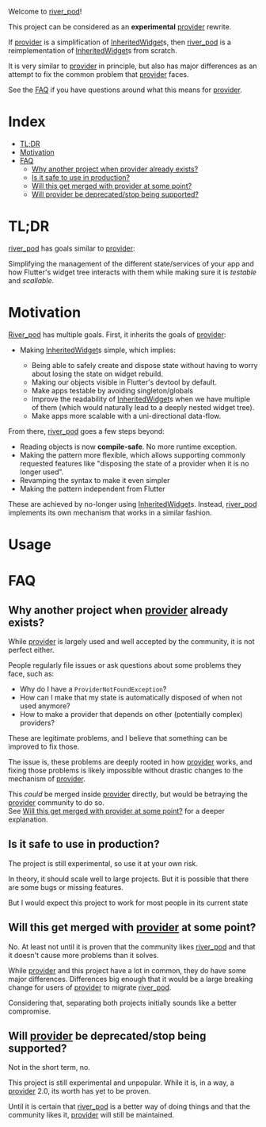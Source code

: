 Welcome to [river_pod]!

This project can be considered as an **experimental** [provider] rewrite.

If [provider] is a simplification of [InheritedWidget]s, then [river_pod] is
a reimplementation of [InheritedWidget]s from scratch.

It is very similar to [provider] in principle, but also has major differences
as an attempt to fix the common problem that [provider] faces.

See the [FAQ](#FAQ) if you have questions around what this means for [provider].

# Index

- [TL;DR](#tldr)
- [Motivation](#motivation)
- [FAQ](#faq)
  - [Why another project when provider already exists?](#why-another-project-when-provider-already-exists)
  - [Is it safe to use in production?](#is-it-safe-to-use-in-production)
  - [Will this get merged with provider at some point?](#will-this-get-merged-with-provider-at-some-point)
  - [Will provider be deprecated/stop being supported?](#will-provider-be-deprecatedstop-being-supported)

# TL;DR

[river_pod] has goals similar to [provider]:

Simplifying the management of the different state/services of your app
and how Flutter's widget tree interacts with them while making sure
it is _testable_ and _scallable_.

# Motivation

[River_pod] has multiple goals. First, it inherits the goals of [provider]:

- Making [InheritedWidget]s simple, which implies:

  - Being able to safely create and dispose state without having to worry about
    losing the state on widget rebuild.
  - Making our objects visible in Flutter's devtool by default.
  - Make apps testable by avoiding singleton/globals
  - Improve the readability of [InheritedWidget]s when we have multiple of them
    (which would naturally lead to a deeply nested widget tree).
  - Make apps more scalable with a uni-directional data-flow.

From there, [river_pod] goes a few steps beyond:

- Reading objects is now **compile-safe**. No more runtime exception.
- Making the pattern more flexible, which allows supporting commonly requested
  features like "disposing the state of a provider when it is no longer used".
- Revamping the syntax to make it even simpler
- Making the pattern independent from Flutter

These are achieved by no-longer using [InheritedWidget]s. Instead, [river_pod]
implements its own mechanism that works in a similar fashion.

# Usage

# FAQ

## Why another project when [provider] already exists?

While [provider] is largely used and well accepted by the community,
it is not perfect either.

People regularly file issues or ask questions about some problems they face, such as:

- Why do I have a `ProviderNotFoundException`?
- How can I make that my state is automatically disposed of when not used anymore?
- How to make a provider that depends on other (potentially complex) providers?

These are legitimate problems, and I believe that something can be improved to fix
those.

The issue is, these problems are deeply rooted in how [provider] works, and
fixing those problems is likely impossible without drastic changes to the
mechanism of [provider].

This _could_ be merged inside [provider] directly, but would be betraying the
[provider] community to do so.\
See [Will this get merged with provider at some point?](#will-this-get-merged-with-provider-at-some-point)
for a deeper explanation.

## Is it safe to use in production?

The project is still experimental, so use it at your own risk.

In theory, it should scale well to large projects. But it is possible that
there are some bugs or missing features.

But I would expect this project to work for most people in its current state

## Will this get merged with [provider] at some point?

No. At least not until it is proven that the community likes [river_pod]
and that it doesn't cause more problems than it solves.

While [provider] and this project have a lot in common, they do have some
major differences. Differences big enough that it would be a large breaking
change for users of [provider] to migrate [river_pod].

Considering that, separating both projects initially sounds like a better
compromise.

## Will [provider] be deprecated/stop being supported?

Not in the short term, no.

This project is still experimental and unpopular. While it is, in a way,
a [provider] 2.0, its worth has yet to be proven.

Until it is certain that [river_pod] is a better way of doing things
and that the community likes it, [provider] will still be maintained.

[provider]: https://github.com/rrousselGit/provider
[river_pod]: https://github.com/rrousselGit/river_pod
[flutter_hooks]: https://github.com/rrousselGit/flutter_hooks
[inheritedwidget]: https://api.flutter.dev/flutter/widgets/InheritedWidget-class.html
